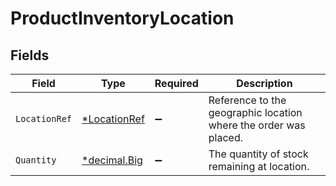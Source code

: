 # ProductInventoryLocation


## Fields

| Field                                                                   | Type                                                                    | Required                                                                | Description                                                             |
| ----------------------------------------------------------------------- | ----------------------------------------------------------------------- | ----------------------------------------------------------------------- | ----------------------------------------------------------------------- |
| `LocationRef`                                                           | [*LocationRef](../../models/shared/locationref.md)                      | :heavy_minus_sign:                                                      | Reference to the geographic location where the order was placed.        |
| `Quantity`                                                              | [*decimal.Big](https://pkg.go.dev/github.com/ericlagergren/decimal#Big) | :heavy_minus_sign:                                                      | The quantity of stock remaining at location.                            |